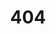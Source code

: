---
title: '404'
template: splash
editUrl: false
hero:
  title: '404: Page not found'
  tagline: Is there a ServiceNow ticket for that?
---